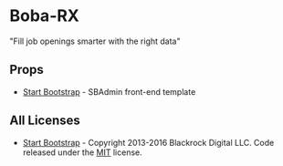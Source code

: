 # Boba-RX

"Fill job openings smarter with the right data"

## Props

* [Start Bootstrap](http://startbootstrap.com/) - SBAdmin front-end template

## All Licenses

 * [Start Bootstrap](http://startbootstrap.com/) - Copyright 2013-2016 Blackrock Digital LLC. Code released under the [MIT](https://github.com/BlackrockDigital/startbootstrap-sb-admin/blob/gh-pages/LICENSE) license.

